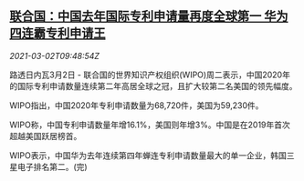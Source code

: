 <!--1614680597000-->
[联合国：中国去年国际专利申请量再度全球第一 华为四连霸专利申请王](https://cn.reuters.com/article/un-wipo-patent-huawei-0302-idCNKCS2AU0X7)
------

<div><i>2021-03-02T09:48:54Z</i></div><p>路透日内瓦3月2日 - 联合国的世界知识产权组织(WIPO)周二表示，中国2020年的国际专利申请数量连续第二年高居全球之冠，且扩大较第二名美国的领先幅度。</p><p>WIPO指出，中国2020年专利申请数量为68,720件，美国为59,230件。</p><p>WIPO称，中国专利申请数量年增16.1%，美国则年增3%。中国是在2019年首次超越美国跃居榜首。</p><p>WIPO表示，中国华为去年连续第四年蝉连专利申请数量最大的单一企业，韩国三星电子排名第二。(完)</p>
